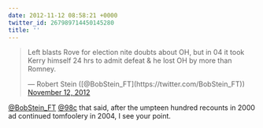 ```yaml
---
date: 2012-11-12 08:58:21 +0000
twitter_id: 267989714450145280
title: ''
---
```


<blockquote class="twitter-tweet"><p lang="en" dir="ltr">Left blasts Rove for election nite doubts about OH, but in 04 it took Kerry himself 24 hrs to admit defeat &amp; he lost OH by more than Romney.</p>&mdash; Robert Stein ([@BobStein_FT](https://twitter.com/BobStein_FT)) <a href="https://twitter.com/BobStein_FT/status/267804705713967105?ref_src=twsrc%5Etfw">November 12, 2012</a></blockquote>
<script async src="https://platform.twitter.com/widgets.js" charset="utf-8"></script>

[@BobStein_FT](https://twitter.com/BobStein_FT) [@98c](https://twitter.com/98c) that said, after the umpteen hundred recounts in 2000 ad continued tomfoolery in 2004, I see your point.
